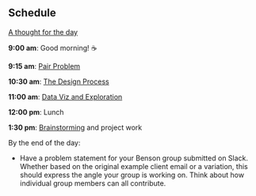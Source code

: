 ## Schedule

[A thought for the day](https://twitter.com/sanityinc/status/581079954307305472)

**9:00 am**: Good morning! :coffee:

**9:15 am**: [Pair Problem](pair.md)

**10:30 am**: [The Design Process](Design_Process.pdf)

**11:00 am**: [Data Viz and Exploration](Data_Viz_and_Exploration.ipynb)

**12:00 pm**: Lunch

**1:30 pm**: [Brainstorming](Brainstorming_Guidelines.md) and project work

By the end of the day:

 * Have a problem statement for your Benson group submitted on Slack. Whether based on the original example client email or a variation, this should express the angle your group is working on. Think about how individual group members can all contribute.
